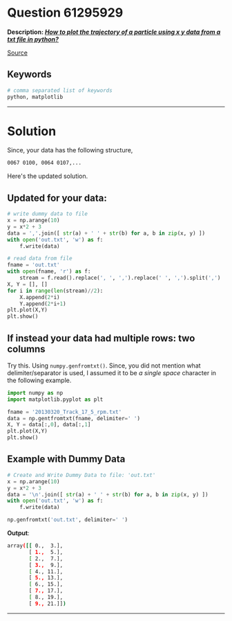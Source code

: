 # Question 61295929

**Description: [_How to plot the trajectory of a particle using x y data from a txt file in python?_][#Q]**

[Source][#Q]

[#Q]: https://stackoverflow.com/questions/61295929/how-to-plot-the-trajectory-of-a-particle-using-x-y-data-from-a-txt-file-in-pytho

## Keywords

```bash
# comma separated list of keywords
python, matplotlib
```

---

# Solution

Since, your data has the following structure,

```bash
0067 0100, 0064 0107,...
```

Here's the updated solution.

## Updated for your data:

```python
# write dummy data to file
x = np.arange(10)
y = x*2 + 3
data = ','.join([ str(a) + ' ' + str(b) for a, b in zip(x, y) ])
with open('out.txt', 'w') as f:
    f.write(data)

# read data from file
fname = 'out.txt'
with open(fname, 'r') as f:
    stream = f.read().replace(', ', ',').replace(' ', ',').split(',')
X, Y = [], []
for i in range(len(stream)//2):
    X.append(2*i)
    Y.append(2*i+1)
plt.plot(X,Y)
plt.show()
```

## If instead your data had multiple rows: two columns

Try this. Using `numpy.genfromtxt()`. Since, you did not mention what delimiter/separator is used, I assumed it to be _a single space_ character in the following example.

```python
import numpy as np
import matplotlib.pyplot as plt

fname = '20130320_Track_17_5_rpm.txt'
data = np.gentfromtxt(fname, delimiter=' ')
X, Y = data[:,0], data[:,1]
plt.plot(X,Y)
plt.show()
```

## Example with Dummy Data

```python
# Create and Write Dummy Data to file: 'out.txt'
x = np.arange(10)
y = x*2 + 3
data = '\n'.join([ str(a) + ' ' + str(b) for a, b in zip(x, y) ])
with open('out.txt', 'w') as f:
    f.write(data)

np.genfromtxt('out.txt', delimiter=' ')
```

**Output**:

```bash
array([[ 0.,  3.],
       [ 1.,  5.],
       [ 2.,  7.],
       [ 3.,  9.],
       [ 4., 11.],
       [ 5., 13.],
       [ 6., 15.],
       [ 7., 17.],
       [ 8., 19.],
       [ 9., 21.]])
```

---
